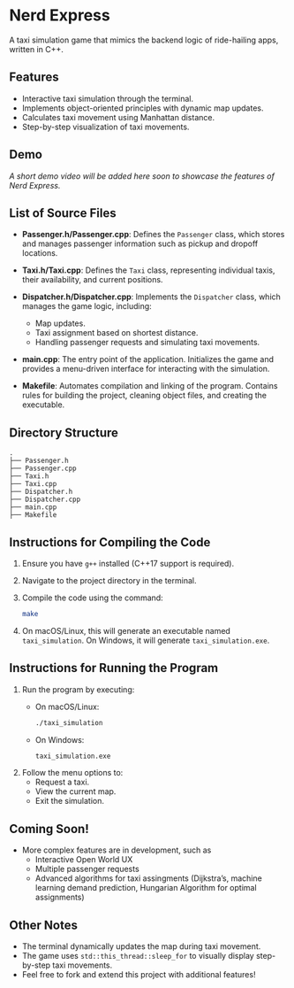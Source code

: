 # Nerd Express
A taxi simulation game that mimics the backend logic of ride-hailing apps, written in C++.

## Features
- Interactive taxi simulation through the terminal.
- Implements object-oriented principles with dynamic map updates.
- Calculates taxi movement using Manhattan distance.
- Step-by-step visualization of taxi movements.

## Demo
*A short demo video will be added here soon to showcase the features of Nerd Express.*

## List of Source Files

* **Passenger.h/Passenger.cpp**: Defines the `Passenger` class, which stores and manages passenger information such as pickup and dropoff locations.

* **Taxi.h/Taxi.cpp**: Defines the `Taxi` class, representing individual taxis, their availability, and current positions.

* **Dispatcher.h/Dispatcher.cpp**: Implements the `Dispatcher` class, which manages the game logic, including:
    - Map updates.
    - Taxi assignment based on shortest distance.
    - Handling passenger requests and simulating taxi movements.

* **main.cpp**: The entry point of the application. Initializes the game and provides a menu-driven interface for interacting with the simulation.

* **Makefile**: Automates compilation and linking of the program. Contains rules for building the project, cleaning object files, and creating the executable.

## Directory Structure
```
.
├── Passenger.h
├── Passenger.cpp
├── Taxi.h
├── Taxi.cpp
├── Dispatcher.h
├── Dispatcher.cpp
├── main.cpp
├── Makefile
```

## Instructions for Compiling the Code
1. Ensure you have `g++` installed (C++17 support is required).
2. Navigate to the project directory in the terminal.
3. Compile the code using the command:

   ```bash
   make
   ```
4. On macOS/Linux, this will generate an executable named `taxi_simulation`. On Windows, it will generate `taxi_simulation.exe`.

## Instructions for Running the Program
1. Run the program by executing:
   - On macOS/Linux:

     ```bash
     ./taxi_simulation
     ```
   - On Windows:

     ```cmd
     taxi_simulation.exe
     ```
2. Follow the menu options to:
   - Request a taxi.
   - View the current map.
   - Exit the simulation.

## Coming Soon!

- More complex features are in development, such as
    - Interactive Open World UX
    - Multiple passenger requests
    - Advanced algorithms for taxi assingments (Dijkstra’s, machine learning demand prediction, Hungarian Algorithm for optimal assignments)

## Other Notes
- The terminal dynamically updates the map during taxi movement.
- The game uses `std::this_thread::sleep_for` to visually display step-by-step taxi movements.
- Feel free to fork and extend this project with additional features!


